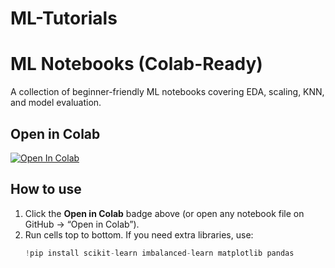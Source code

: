 # ML-Tutorials
# ML Notebooks (Colab-Ready)

A collection of beginner-friendly ML notebooks covering EDA, scaling, KNN, and model evaluation.

## Open in Colab
[![Open In Colab](https://colab.research.google.com/assets/colab-badge.svg)](
https://colab.research.google.com/github/your-username/your-repo/blob/main/notebooks/01_intro_eda.ipynb)

  
## How to use
1. Click the **Open in Colab** badge above (or open any notebook file on GitHub → “Open in Colab”).
2. Run cells top to bottom. If you need extra libraries, use:
   ```python
   !pip install scikit-learn imbalanced-learn matplotlib pandas
